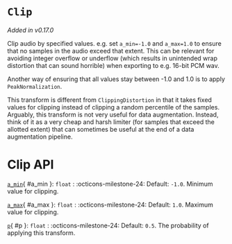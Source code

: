 # `Clip`

_Added in v0.17.0_

Clip audio by specified values. e.g. set `a_min=-1.0` and `a_max=1.0` to ensure that no
samples in the audio exceed that extent. This can be relevant for avoiding integer
overflow or underflow (which results in unintended wrap distortion that can sound
horrible) when exporting to e.g. 16-bit PCM wav.

Another way of ensuring that all values stay between -1.0 and 1.0 is to apply
`PeakNormalization`.

This transform is different from `ClippingDistortion` in that it takes fixed values
for clipping instead of clipping a random percentile of the samples. Arguably, this
transform is not very useful for data augmentation. Instead, think of it as a very
cheap and harsh limiter (for samples that exceed the allotted extent) that can
sometimes be useful at the end of a data augmentation pipeline.

# Clip API

[`a_min`](#a_min){ #a_min }: `float`
:   :octicons-milestone-24: Default: `-1.0`. Minimum value for clipping.

[`a_max`](#a_max){ #a_max }: `float`
:   :octicons-milestone-24: Default: `1.0`. Maximum value for clipping.

[`p`](#p){ #p }: `float`
:   :octicons-milestone-24: Default: `0.5`. The probability of applying this transform.
